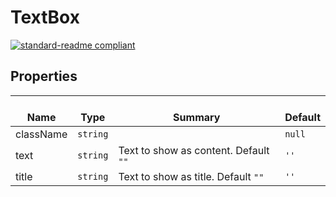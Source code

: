 # TextBox
  [![standard-readme compliant](https://img.shields.io/badge/standard--readme-OK-green.svg?style=flat-square)](https://github.com/RichardLitt/standard-readme)
  

  ## Properties
  | </br>Name | </br>Type | </br>Summary | </br>Default | 
| ---- | ---- | ---- | ---- |
| className | `string` |  | `null` |
| text | `string` | Text to show as content. Default `""` | `''` |
| title | `string` | Text to show as title. Default `""` | `''` |